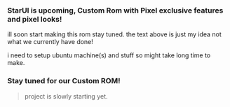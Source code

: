 ### StarUI is upcoming, Custom Rom with Pixel exclusive features and pixel looks!

ill soon start making this rom stay tuned. the text above is just my idea not what we currently have done!

i need to setup ubuntu machine(s) and stuff so might take long time to make.

### Stay tuned for our Custom ROM!

> project is slowly starting yet.
